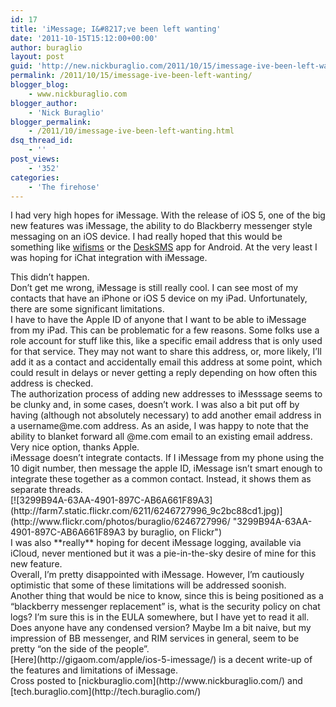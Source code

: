 ```yaml
---
id: 17
title: 'iMessage; I&#8217;ve been left wanting'
date: '2011-10-15T15:12:00+00:00'
author: buraglio
layout: post
guid: 'http://new.nickburaglio.com/2011/10/15/imessage-ive-been-left-wanting/'
permalink: /2011/10/15/imessage-ive-been-left-wanting/
blogger_blog:
    - www.nickburaglio.com
blogger_author:
    - 'Nick Buraglio'
blogger_permalink:
    - /2011/10/imessage-ive-been-left-wanting.html
dsq_thread_id:
    - ''
post_views:
    - '352'
categories:
    - 'The firehose'
---
```


I had very high hopes for iMessage. With the release of iOS 5, one of the big new features was iMessage, the ability to do Blackberry messenger style messaging on an iOS device. I had really hoped that this would be something like [wifisms](https://github.com/treason/WifiSMS) or the [DeskSMS](http://lifehacker.com/5827451/desksms-is-the-best-phone+to+desktop-sms-solution-weve-seen-yet) app for Android. At the very least I was hoping for iChat integration with iMessage.

<div></div><div>This didn’t happen. </div><div></div><div>Don’t get me wrong, iMessage is still really cool. I can see most of my contacts that have an iPhone or iOS 5 device on my iPad. Unfortunately, there are some significant limitations. </div><div></div><div>I have to have the Apple ID of anyone that I want to be able to iMessage from my iPad. This can be problematic for a few reasons. Some folks use a role account for stuff like this, like a specific email address that is only used for that service. They may not want to share this address, or, more likely, I’ll add it as a contact and accidentally email this address at some point, which could result in delays or never getting a reply depending on how often this address is checked. </div><div></div><div>The authorization process of adding new addresses to iMesssage seems to be clunky and, in some cases, doesn’t work. I was also a bit put off by having (although not absolutely necessary) to add another email address in a username@me.com address. As an aside, I was happy to note that the ability to blanket forward all @me.com email to an existing email address. Very nice option, thanks Apple. </div><div></div><div>iMessage doesn’t integrate contacts. If I iMessage from my phone using the 10 digit number, then message the apple ID, iMessage isn’t smart enough to integrate these together as a common contact. Instead, it shows them as separate threads. </div><div></div><div>[![3299B94A-63AA-4901-897C-AB6A661F89A3](http://farm7.static.flickr.com/6211/6246727996_9c2bc88cd1.jpg)](http://www.flickr.com/photos/buraglio/6246727996/ "3299B94A-63AA-4901-897C-AB6A661F89A3 by buraglio, on Flickr")</div><div></div><div>I was also **really** hoping for decent iMessage logging, available via iCloud, never mentioned but it was a pie-in-the-sky desire of mine for this new feature. </div><div><div></div><div>Overall, I’m pretty disappointed with iMessage. However, I’m cautiously optimistic that some of these limitations will be addressed soonish. </div><div></div><div>Another thing that would be nice to know, since this is being positioned as a “blackberry messenger replacement” is, what is the security policy on chat logs? I’m sure this is in the EULA somewhere, but I have yet to read it all. Does anyone have any condensed version? Maybe Im a bit naive, but my impression of BB messenger, and RIM services in general, seem to be pretty “on the side of the people”. </div><div></div></div><div>[Here](http://gigaom.com/apple/ios-5-imessage/) is a decent write-up of the features and limitations of iMessage. </div><div></div><div></div><div>Cross posted to [nickburaglio.com](http://www.nickburaglio.com/) and [tech.buraglio.com](http://tech.buraglio.com/)</div><div></div><div></div>
